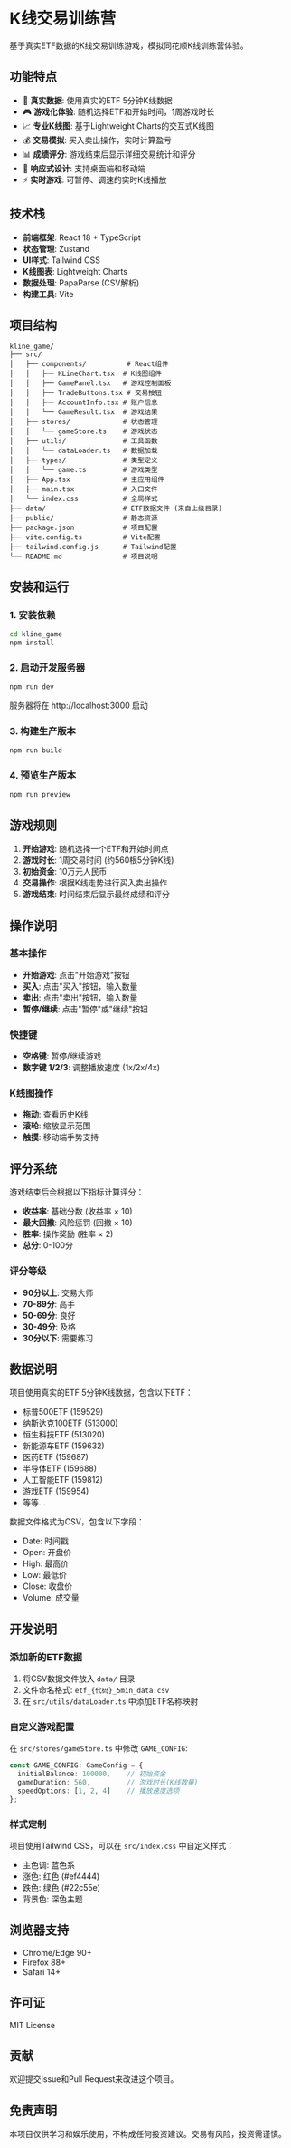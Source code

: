 # K线交易训练营

基于真实ETF数据的K线交易训练游戏，模拟同花顺K线训练营体验。

## 功能特点

- 🎯 **真实数据**: 使用真实的ETF 5分钟K线数据
- 🎮 **游戏化体验**: 随机选择ETF和开始时间，1周游戏时长
- 📈 **专业K线图**: 基于Lightweight Charts的交互式K线图
- 💰 **交易模拟**: 买入卖出操作，实时计算盈亏
- 📊 **成绩评分**: 游戏结束后显示详细交易统计和评分
- 📱 **响应式设计**: 支持桌面端和移动端
- ⚡ **实时游戏**: 可暂停、调速的实时K线播放

## 技术栈

- **前端框架**: React 18 + TypeScript
- **状态管理**: Zustand
- **UI样式**: Tailwind CSS
- **K线图表**: Lightweight Charts
- **数据处理**: PapaParse (CSV解析)
- **构建工具**: Vite

## 项目结构

```
kline_game/
├── src/
│   ├── components/          # React组件
│   │   ├── KLineChart.tsx  # K线图组件
│   │   ├── GamePanel.tsx   # 游戏控制面板
│   │   ├── TradeButtons.tsx # 交易按钮
│   │   ├── AccountInfo.tsx # 账户信息
│   │   └── GameResult.tsx  # 游戏结果
│   ├── stores/             # 状态管理
│   │   └── gameStore.ts    # 游戏状态
│   ├── utils/              # 工具函数
│   │   └── dataLoader.ts   # 数据加载
│   ├── types/              # 类型定义
│   │   └── game.ts         # 游戏类型
│   ├── App.tsx             # 主应用组件
│   ├── main.tsx            # 入口文件
│   └── index.css           # 全局样式
├── data/                   # ETF数据文件 (来自上级目录)
├── public/                 # 静态资源
├── package.json            # 项目配置
├── vite.config.ts          # Vite配置
├── tailwind.config.js      # Tailwind配置
└── README.md               # 项目说明
```

## 安装和运行

### 1. 安装依赖

```bash
cd kline_game
npm install
```

### 2. 启动开发服务器

```bash
npm run dev
```

服务器将在 http://localhost:3000 启动

### 3. 构建生产版本

```bash
npm run build
```

### 4. 预览生产版本

```bash
npm run preview
```

## 游戏规则

1. **开始游戏**: 随机选择一个ETF和开始时间点
2. **游戏时长**: 1周交易时间 (约560根5分钟K线)
3. **初始资金**: 10万元人民币
4. **交易操作**: 根据K线走势进行买入卖出操作
5. **游戏结束**: 时间结束后显示最终成绩和评分

## 操作说明

### 基本操作
- **开始游戏**: 点击"开始游戏"按钮
- **买入**: 点击"买入"按钮，输入数量
- **卖出**: 点击"卖出"按钮，输入数量
- **暂停/继续**: 点击"暂停"或"继续"按钮

### 快捷键
- **空格键**: 暂停/继续游戏
- **数字键 1/2/3**: 调整播放速度 (1x/2x/4x)

### K线图操作
- **拖动**: 查看历史K线
- **滚轮**: 缩放显示范围
- **触摸**: 移动端手势支持

## 评分系统

游戏结束后会根据以下指标计算评分：

- **收益率**: 基础分数 (收益率 × 10)
- **最大回撤**: 风险惩罚 (回撤 × 10)
- **胜率**: 操作奖励 (胜率 × 2)
- **总分**: 0-100分

### 评分等级
- **90分以上**: 交易大师
- **70-89分**: 高手
- **50-69分**: 良好
- **30-49分**: 及格
- **30分以下**: 需要练习

## 数据说明

项目使用真实的ETF 5分钟K线数据，包含以下ETF：

- 标普500ETF (159529)
- 纳斯达克100ETF (513000)
- 恒生科技ETF (513020)
- 新能源车ETF (159632)
- 医药ETF (159687)
- 半导体ETF (159688)
- 人工智能ETF (159812)
- 游戏ETF (159954)
- 等等...

数据文件格式为CSV，包含以下字段：
- Date: 时间戳
- Open: 开盘价
- High: 最高价
- Low: 最低价
- Close: 收盘价
- Volume: 成交量

## 开发说明

### 添加新的ETF数据

1. 将CSV数据文件放入 `data/` 目录
2. 文件命名格式: `etf_{代码}_5min_data.csv`
3. 在 `src/utils/dataLoader.ts` 中添加ETF名称映射

### 自定义游戏配置

在 `src/stores/gameStore.ts` 中修改 `GAME_CONFIG`:

```typescript
const GAME_CONFIG: GameConfig = {
  initialBalance: 100000,    // 初始资金
  gameDuration: 560,         // 游戏时长(K线数量)
  speedOptions: [1, 2, 4]    // 播放速度选项
};
```

### 样式定制

项目使用Tailwind CSS，可以在 `src/index.css` 中自定义样式：

- 主色调: 蓝色系
- 涨色: 红色 (#ef4444)
- 跌色: 绿色 (#22c55e)
- 背景色: 深色主题

## 浏览器支持

- Chrome/Edge 90+
- Firefox 88+
- Safari 14+

## 许可证

MIT License

## 贡献

欢迎提交Issue和Pull Request来改进这个项目。

## 免责声明

本项目仅供学习和娱乐使用，不构成任何投资建议。交易有风险，投资需谨慎。

